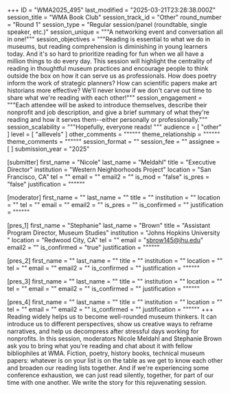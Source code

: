 +++
ID = "WMA2025_495"
last_modified = "2025-03-21T23:28:38.000Z"
session_title = "WMA Book Club"
session_track_id = "Other"
round_number = "Round 1"
session_type = "Regular session/panel (roundtable, single speaker, etc.)"
session_unique = """A networking event and conversation all in one!"""
session_objectives = """Reading is essential to what we do in museums, but reading comprehension is diminishing in young learners today. And it's so hard to prioritize reading for fun when we all have a million things to do every day. This session will highlight the centrality of reading in thoughtful museum practices and encourage people to think outside the box on how it can serve us as professionals. How does poetry inform the work of strategic planners? How can scientific papers make art historians more effective? We'll never know if we don't carve out time to share what we're reading with each other!"""
session_engagement = """Each attendee will be asked to introduce themselves, describe their nonprofit and job description, and give a brief summary of what they're reading and how it serves them--either personally or professionally."""
session_scalability = """Hopefully, everyone reads! 
"""
audience = [ "other" ]
level = [ "alllevels" ]
other_comments = """"""
theme_relationship = """"""
theme_comments = """"""
session_format = ""
session_fee = ""
assignee = [  ]
submission_year = "2025"

[submitter]
first_name = "Nicole"
last_name = "Meldahl"
title = "Executive Director"
institution = "Western Neighborhoods Project"
location = "San Francisco, CA"
tel = ""
email = ""
email2 = ""
is_mod = "false"
is_pres = "false"
justification = """"""

[moderator]
first_name = ""
last_name = ""
title = ""
institution = ""
location = ""
tel = ""
email = ""
email2 = ""
is_pres = ""
is_confirmed = ""
justification = """"""

[pres_1]
first_name = "Stephanie"
last_name = "Brown"
title = "Assistant Program Director, Museum Studies"
institution = "Johns Hopkins University "
location = "Redwood City, CA"
tel = ""
email = "sbrow145@jhu.edu"
email2 = ""
is_confirmed = "true"
justification = """"""

[pres_2]
first_name = ""
last_name = ""
title = ""
institution = ""
location = ""
tel = ""
email = ""
email2 = ""
is_confirmed = ""
justification = """"""

[pres_3]
first_name = ""
last_name = ""
title = ""
institution = ""
location = ""
tel = ""
email = ""
email2 = ""
is_confirmed = ""
justification = """"""

[pres_4]
first_name = ""
last_name = ""
title = ""
institution = ""
location = ""
tel = ""
email = ""
email2 = ""
is_confirmed = ""
justification = """"""
+++
Reading widely helps us to become well-rounded museum thinkers. It can introduce us to different perspectives, show us creative ways to reframe narratives, and help us decompress after stressful days working for nonprofits. In this session, moderators Nicole Meldahl and Stephanie Brown ask you to bring what you're reading and chat about it with fellow bibliophiles at WMA. Fiction, poetry, history books, technical museum papers: whatever is on your list is on the table as we get to know each other and broaden our reading lists together. And if we're experiencing some conference exhaustion, we can just read silently, together, for part of our time with one another. We write the story for this rejuvenating session.
